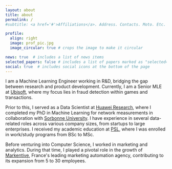 ```yaml
---
layout: about
title: about
permalink: /
#subtitle: <a href='#'>Affiliations</a>. Address. Contacts. Moto. Etc.

profile:
  align: right
  image: prof_pic.jpg
  image_circular: true # crops the image to make it circular

news: true  # includes a list of news items
selected_papers: false # includes a list of papers marked as "selected={true}"
social: true  # includes social icons at the bottom of the page
---
```


I am a Machine Learning Engineer working in R&D, bridging the gap between research and product development. Currently, I am a Senior MLE at [Ubisoft](https://ubisoft.com/), where my focus lies in fraud detection within games and transactions.
 
Prior to this, I served as a Data Scientist at [Huawei Research](https://fr.linkedin.com/company/huawei-paris-research-center), where I completed my PhD in Machine Learning for network measurements in collaboration with [Sorbonne University](https://www.sorbonne-universite.fr/en). I have experience in several data-related roles across various company sizes, from startups to large enterprises. I received my academic education at [PSL](https://psl.eu/en), where I was enrolled in work/study programs from BSc to MSc. 

Before venturing into Computer Science, I worked in marketing and analytics. During that time, I played a pivotal role in the growth of [Markentive](https://www.markentive.com/en/), France's leading marketing automation agency, contributing to its expansion from 5 to 30 employees.
